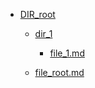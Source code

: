 - <a href = "E:\Node_projects\Node_Way\Jobs\CataloguerFs\CreateCatalog\AFP5_0.1_ctlg_1_to_1\Examples\cleare\DIR_root\dir.DIR_root.md">DIR_root</a>
  - <a href = "E:\Node_projects\Node_Way\Jobs\CataloguerFs\CreateCatalog\AFP5_0.1_ctlg_1_to_1\Examples\cleare\DIR_root\dir_1\dir.dir_1.md">dir_1</a>
    - <a href = "E:\Node_projects\Node_Way\Jobs\CataloguerFs\CreateCatalog\AFP5_0.1_ctlg_1_to_1\Examples\cleare\DIR_root\dir_1\file_1.md">file_1.md</a>
  
  - <a href = "E:\Node_projects\Node_Way\Jobs\CataloguerFs\CreateCatalog\AFP5_0.1_ctlg_1_to_1\Examples\cleare\DIR_root\file_root.md">file_root.md</a>
